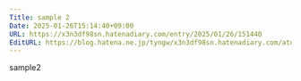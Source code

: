 ```yaml
---
Title: sample 2
Date: 2025-01-26T15:14:40+09:00
URL: https://x3n3df98sn.hatenadiary.com/entry/2025/01/26/151440
EditURL: https://blog.hatena.ne.jp/tyngw/x3n3df98sn.hatenadiary.com/atom/entry/6802418398323397865
---
```


sample2
